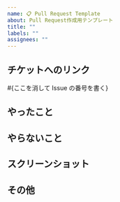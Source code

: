 ```yaml
---
name: 📋 Pull Request Template
about: Pull Request作成用テンプレート
title: ""
labels: ""
assignees: ""
---
```


## チケットへのリンク

<!-- 関連IssueのURLなど -->

#{ここを消して Issue の番号を書く}

## やったこと

<!-- このプルリクで何をしたのか？ -->

## やらないこと

<!-- このプルリクでやらないこと（あれば。ない場合は「無し」でOK） -->

## スクリーンショット

## その他

<!-- レビュワーへの補足や懸念点や重点的に見て欲しい箇所 -->